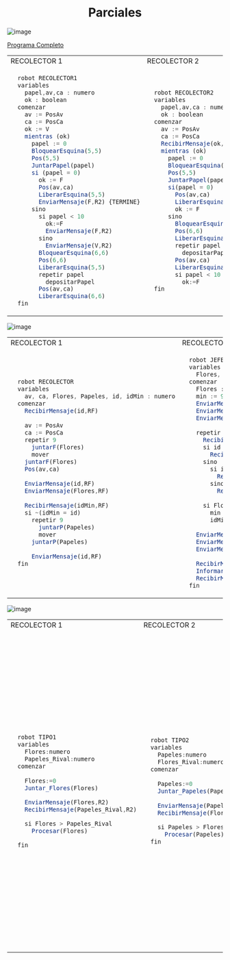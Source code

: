 <h1 align="center"> Parciales </h1>

![image](https://user-images.githubusercontent.com/55964635/139561964-55572c5d-c0de-4525-958e-bfeb9f2f0a97.png)

[Programa Completo]()


<table>
<tr>
<td> RECOLECTOR 1 </td> <td> RECOLECTOR 2 </td><td> Asignaciones </td> <td> Areas </td>
</tr>
<tr>
<td>
 
```js
  robot RECOLECTOR1
  variables
    papel,av,ca : numero
    ok : boolean
  comenzar
    av := PosAv
    ca := PosCa
    ok := V
    mientras (ok)
      papel := 0
      BloquearEsquina(5,5)
      Pos(5,5)
      JuntarPapel(papel)
      si (papel = 0)
        ok := F
        Pos(av,ca)
        LiberarEsquina(5,5)
        EnviarMensaje(F,R2) {TERMINE}
      sino
        si papel < 10
          ok:=F
          EnviarMensaje(F,R2)
        sino
          EnviarMensaje(V,R2)
        BloquearEsquina(6,6)
        Pos(6,6)
        LiberarEsquina(5,5)
        repetir papel
          depositarPapel
        Pos(av,ca)
        LiberarEsquina(6,6)
  fin
```
</td>
<td>
 

```js
  robot RECOLECTOR2
  variables
    papel,av,ca : numero
    ok : boolean
  comenzar
    av := PosAv
    ca := PosCa
    RecibirMensaje(ok,R1)
    mientras (ok)
      papel := 0
      BloquearEsquina(5,5)
      Pos(5,5)
      JuntarPapel(papel)
      si(papel = 0)
        Pos(av,ca)
        LiberarEsquina(5,5)
        ok := F
      sino
        BloquearEsquina(6,6)
        Pos(6,6)
        LiberarEsquina(5,5)
        repetir papel
          depositarPapel
        Pos(av,ca)
        LiberarEsquina(6,6)
        si papel < 10
          ok:=F
  fin
```
 
</td>
 <td>
 

```js
variables 
  R1 : RECOLECTOR1
  R2 : RECOLECTOR2
comenzar 
  AsignarArea(R1,jardin)
  AsignarArea(R1,deposito)
  AsignarArea(R1,area1)

  AsignarArea(R2,jardin)
  AsignarArea(R2,deposito)
  AsignarArea(R2,area2)

  Iniciar(R1,1,1)
  Iniciar(R2, 2, 2)
fin
```
 
</td>
 
<td>

```js
programa Parcial3fecha
procesos
{________________________________________________}
  proceso JuntarPapel(ES papel : numero)
  comenzar
    mientras (HayPapelEnLaEsquina) & (papel < 10)
      tomarPapel
      papel :=  papel + 1
  fin
{________________________________________________}
areas
  jardin : AreaC(5,5,5,5)
  deposito : AreaC(6,6,6,6)

  area1 : AreaP(1,1,1,1)
  area2 : AreaP(2,2,2,2)
 
```
 
</td>
 
</tr>
 
</table>



![image](https://user-images.githubusercontent.com/55964635/139564880-4e5006c8-c7c5-43a8-9a7b-0ff2193f8850.png)
 
</table>

<table>
<tr>
<td> RECOLECTOR 1 </td> <td> RECOLECTOR 2 </td><td> Asignaciones </td> <td> Areas </td>
</tr>
<tr>
<td>
 
```js
  robot RECOLECTOR
  variables
    av, ca, Flores, Papeles, id, idMin : numero
  comenzar
    RecibirMensaje(id,RF)
    
    av := PosAv
    ca := PosCa
    repetir 9
      juntarF(Flores)
      mover
    juntarF(Flores)
    Pos(av,ca)
    
    EnviarMensaje(id,RF)
    EnviarMensaje(Flores,RF)
    
    RecibirMensaje(idMin,RF)
    si ~(idMin = id)
      repetir 9
        juntarP(Papeles)
        mover
      juntarP(Papeles)
      
      EnviarMensaje(id,RF) 
  fin
```
</td>
<td>
 

```js
  robot JEFE
  variables
    Flores, id, min, idMin : numero
  comenzar
    Flores := 0
    min := 999
    EnviarMensaje(1,R1)
    EnviarMensaje(2,R2)
    EnviarMensaje(3,R3)
    
    repetir 3
      RecibirMensaje(id,*)
      si id = 1
        RecibirMensaje(Flores,R1)
      sino
        si id = 2
          RecibirMensaje(Flores,R2)
        sino
          RecibirMensaje(Flores,R3)
          
      si Flores < min
        min := Flores
        idMin := id
            
    EnviarMensaje(idMin,R1)
    EnviarMensaje(idMin,R2)
    EnviarMensaje(idMin,R3)
      
    RecibirMensaje(id,*)
    Informar('GanadorRobot',id)
    RecibirMensaje(id,*)
  fin
```
 
</td>
 <td>
 

```js
variables
  R1 : RECOLECTOR
  R2 : RECOLECTOR
  R3 : RECOLECTOR
  RF : JEFE
comenzar
  AsignarArea(R1, area1)
  AsignarArea(R2, area2)
  AsignarArea(R3, area3)
  AsignarArea(RF, areaF)
  
  Iniciar(R1,5,1)
  Iniciar(R2,6,1)
  Iniciar(R3,7,1)
  Iniciar(RF,1,1)
fin
```
 
</td>
 
<td>

```js
procesos
  proceso juntarF(ES flores:numero) 
  comenzar
    mientras HayFlorEnLaEsquina
      tomarFlor
      flores:=flores + 1
  fin
  proceso juntarP (ES papeles:numero)
  comenzar
    mientras HayPapelEnLaEsquina
      tomarPapel
      papeles:=papeles + 1
  fin  
  
areas 
  area1 : AreaP(5,1,5,10)
  area2 : AreaP(6,1,6,10)
  area3 : AreaP(7,1,7,10)
  areaF : AreaP(1,1,1,1)
```
 
</td>
 
</tr>
 
</table>

![image](https://user-images.githubusercontent.com/55964635/139567244-a2e8c3ef-8604-4861-81a3-3d6503d1c98b.png)

<table>
<tr>
<td> RECOLECTOR 1 </td> <td> RECOLECTOR 2 </td><td> Asignaciones </td> <td> Areas </td>
</tr>
<tr>
<td>
 
```js
  robot TIPO1
  variables
    Flores:numero
    Papeles_Rival:numero
  comenzar
    
    Flores:=0
    Juntar_Flores(Flores)

    EnviarMensaje(Flores,R2)
    RecibirMensaje(Papeles_Rival,R2)

    si Flores > Papeles_Rival
      Procesar(Flores)

  fin
```
</td>
<td>
 

```js
  robot TIPO2
  variables
    Papeles:numero
    Flores_Rival:numero
  comenzar
    
    Papeles:=0
    Juntar_Papeles(Papeles)
    
    EnviarMensaje(Papeles,R1)
    RecibirMensaje(Flores_Rival,R1)

    si Papeles > Flores_Rival
      Procesar(Papeles)
  fin
```
 
</td>
 <td>
 

```js
variables
  R1: TIPO1
  R2: TIPO2
comenzar
  AsignarArea (R1,esquina)
  AsignarArea (R1,esquinaR1)
  AsignarArea (R1,area)

  AsignarArea (R2,esquina)
  AsignarArea (R2,esquinaR2)
  AsignarArea (R2,area)
  
  Iniciar (R1,2,2)
  Iniciar (R2,3,3)
fin
```
 
</td>
 
<td>

```js
{______________________________________________}
  proceso juntarFlores(ES Flor:numero)
  comenzar
    mientras (HayFlorEnLaEsquina)
      tomarFlor
      Flor:= Flor + 1
  fin
{______________________________________________}
  proceso Juntar_Flores(ES Flores:numero)
  comenzar
    BloquearEsquina(50,50)
    Pos (50,50) 
    juntarFlores(Flores)
    Pos (2,2)
    LiberarEsquina(50,50)
  fin
{______________________________________________}
  proceso juntarPapeles(ES Papel:numero)
  comenzar
    mientras (HayPapelEnLaEsquina)
      tomarPapel
      Papel:= Papel + 1
  fin

{______________________________________________}
  proceso Juntar_Papeles(ES Papeles:numero)
  comenzar
    BloquearEsquina(50,50)
    Pos (50,50) 
    juntarPapeles(Papeles)
    Pos(3,3)
    LiberarEsquina(50,50)
  fin
{______________________________________________}
  proceso Procesar(E objetos:numero)
  comenzar
    Informar(objetos)
    Pos(1,5)
    derecha
    repetir objetos
      mover
  fin
```
 
</td>
 
</tr>
